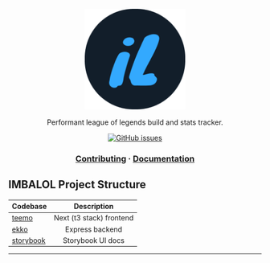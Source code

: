 <p align="center">
<img src="https://github.com/JohnVicke/lol-data-tracker/blob/main/imba.png" alt="drawing" width="200"/>
</p>
<p align="center">Performant league of legends build and stats tracker.</p>


<p align="center">
    <a href="https://github.com/JohnVicke/klask-backend/issues">
        <img alt="GitHub issues" src="https://img.shields.io/github/issues/JohnVicke/lol-data-tracker?style=for-the-badge">
  </a>
</p>

<h3 align="center">
  <a href="https://github.com/johnvicke/lol-data-tracker/update-this">Contributing</a>
  <span> · </span>
  <a href="https://github.com/johnvicke/lol-data-tracker/update-this">Documentation</a>
</h3>

## IMBALOL Project Structure

| Codebase           |                Description                 |
| :----------------- | :----------------------------------------: |
| [teemo](apps/teemo)     | Next (t3 stack) frontend                 |
| [ekko](services/ekko)         |              Express backend               |
| [storybook](apps/storybook)         |          Storybook UI docs            |

---
